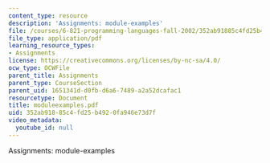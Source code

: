 ```yaml
---
content_type: resource
description: 'Assignments: module-examples'
file: /courses/6-821-programming-languages-fall-2002/352ab91885c4fd25b4920fa946e73d7f_moduleexamples.pdf
file_type: application/pdf
learning_resource_types:
- Assignments
license: https://creativecommons.org/licenses/by-nc-sa/4.0/
ocw_type: OCWFile
parent_title: Assignments
parent_type: CourseSection
parent_uid: 1651341d-d0fb-d6a6-7489-a2a52dcafac1
resourcetype: Document
title: moduleexamples.pdf
uid: 352ab918-85c4-fd25-b492-0fa946e73d7f
video_metadata:
  youtube_id: null
---
```

Assignments: module-examples